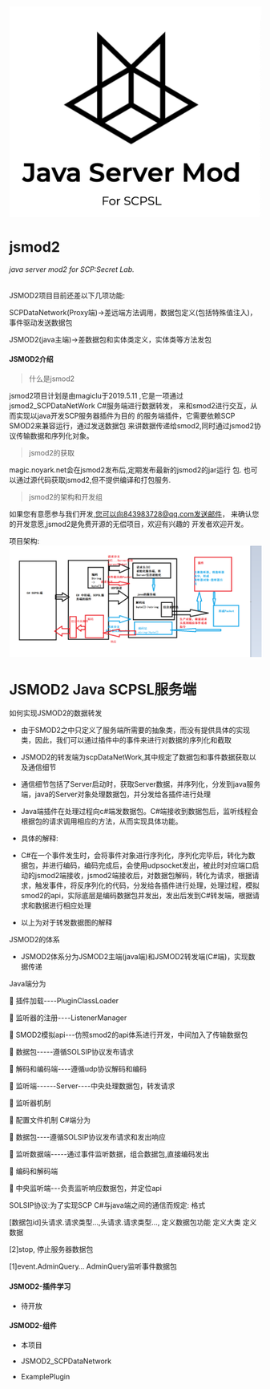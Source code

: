 ![avatar](jsmod2.png)
# jsmod2
###### java server mod2 for SCP:Secret Lab.

JSMOD2项目目前还差以下几项功能:

SCPDataNetwork(Proxy端)->差远端方法调用，数据包定义(包括特殊值注入)，事件驱动发送数据包

JSMOD2(java主端)->差数据包和实体类定义，实体类等方法发包 

#### JSMOD2介绍

> 什么是jsmod2

jsmod2项目计划是由magiclu于2019.5.11
,它是一项通过jsmod2_SCPDataNetWork C#服务端进行数据转发，
来和smod2进行交互，从而实现以java开发SCP服务器插件为目的
的服务端插件，它需要依赖SCP SMOD2来兼容运行，通过发送数据包
来讲数据传递给smod2,同时通过jsmod2协议传输数据和序列化对象。

> jsmod2的获取

magic.noyark.net会在jsmod2发布后,定期发布最新的jsmod2的jar运行
包.
也可以通过源代码获取jsmod2,但不提供编译和打包服务.

> jsmod2的架构和开发组

如果您有意愿参与我们开发,您可以向843983728@qq.com发送邮件，
来确认您的开发意愿,jsmod2是免费开源的无偿项目，欢迎有兴趣的
开发者欢迎开发。

项目架构:
![project](project.png)

# JSMOD2 Java SCPSL服务端

如何实现JSMOD2的数据转发

- 由于SMOD2之中只定义了服务端所需要的抽象类，而没有提供具体的实现类，因此，我们可以通过插件中的事件来进行对数据的序列化和截取

- JSMOD2的转发端为scpDataNetWork,其中规定了数据包和事件数据获取以及通信细节

- 通信细节包括了Server启动时，获取Server数据，并序列化，分发到java服务端，java的Server对象处理数据包，并分发给各插件进行处理

- Java端插件在处理过程向c#端发数据包。C#端接收到数据包后，监听线程会根据包的请求调用相应的方法，从而实现具体功能。

- 具体的解释:

- C#在一个事件发生时，会将事件对象进行序列化，序列化完毕后，转化为数据包，并进行编码，编码完成后，会使用udpsocket发出，被此时对应端口启动的jsmod2端接收，jsmod2端接收后，对数据包解码，转化为请求，根据请求，触发事件，将反序列化的代码，分发给各插件进行处理，处理过程，模拟smod2的api，实际底层是编码数据包并发出，发出后发到C#转发端，根据请求和数据进行相应处理

- 以上为对于转发数据图的解释

JSMOD2的体系

- JSMOD2体系分为JSMOD2主端(java端)和JSMOD2转发端(C#端)，实现数据传递

Java端分为

	插件加载----PluginClassLoader

	监听器的注册----ListenerManager

	SMOD2模拟api---仿照smod2的api体系进行开发，中间加入了传输数据包

	数据包-----遵循SOLSIP协议发布请求

	解码和编码端----遵循udp协议解码和编码

	监听端------Server----中央处理数据包，转发请求

	监听器机制

	配置文件机制
C#端分为

	数据包----遵循SOLSIP协议发布请求和发出响应

	监听数据端-----通过事件监听数据，组合数据包,直接编码发出

	编码和解码端

	中央监听端---负责监听响应数据包，并定位api

SOLSIP协议:为了实现SCP C#与java端之间的通信而规定:
格式

[数据包id]头请求.请求类型…,头请求.请求类型…,
定义数据包功能 定义大类 定义数据

[2]stop, 停止服务器数据包

[1]event.AdminQuery… AdminQuery监听事件数据包

#### JSMOD2-插件学习

- 待开放

#### JSMOD2-组件

- 本项目

- JSMOD2_SCPDataNetwork

- ExamplePlugin
